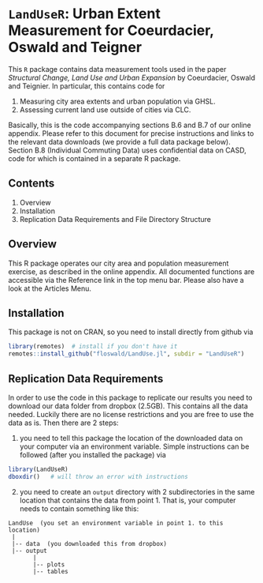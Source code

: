 
# `LandUseR`: Urban Extent Measurement for Coeurdacier, Oswald and Teigner

<!-- badges: start -->
<!-- badges: end -->

This `R` package contains data measurement tools used in the paper *Structural Change, Land Use and Urban Expansion* by Coeurdacier, Oswald and Teignier. In particular, this contains code for

1. Measuring city area extents and urban population via GHSL.
2. Assessing current land use outside of cities via CLC.

Basically, this is the code accompanying sections B.6 and B.7 of our online appendix. Please refer to this document for precise instructions and links to the relevant data downloads (we provide a full data package below). Section B.8 (Individual Commuting Data) uses confidential data on CASD, code for which is contained in a separate R package.

## Contents

1. Overview
2. Installation
3. Replication Data Requirements and File Directory Structure

## Overview

This R package operates our city area and population measurement exercise, as described in the online appendix. All documented functions are accessible via the Reference link in the top menu bar. Please also have a look at the Articles Menu.

## Installation

This package is not on CRAN, so you need to install directly from github via

```R
library(remotes)  # install if you don't have it
remotes::install_github("floswald/LandUse.jl", subdir = "LandUseR")
```

## Replication Data Requirements

In order to use the code in this package to replicate our results you need to download our data folder from dropbox (2.5GB). This contains all the data needed. Luckily there are no license restrictions and you are free to use the data as is. Then there are 2 steps:

1. you need to tell this package the location of the downloaded data on your computer via an environment variable. Simple instructions can be followed (after you installed the package) via

```R
library(LandUseR)
dboxdir()   # will throw an error with instructions
```

2. you need to create an `output` directory with 2 subdirectories in the same location that contains the data from point 1. That is, your computer needs to contain something like this:

```
LandUse  (you set an environment variable in point 1. to this location)
 |
 |-- data  (you downloaded this from dropbox)
 |-- output
       |
       |-- plots
       |-- tables
```       
